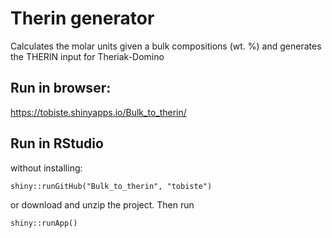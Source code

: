 # Therin generator
Calculates the molar units given a bulk compositions (wt. %) and generates the THERIN input for Theriak-Domino

## Run in browser:
https://tobiste.shinyapps.io/Bulk_to_therin/

## Run in RStudio
without installing:
```
shiny::runGitHub("Bulk_to_therin", "tobiste")
```

or download and unzip the project. Then run
```
shiny::runApp()
```
